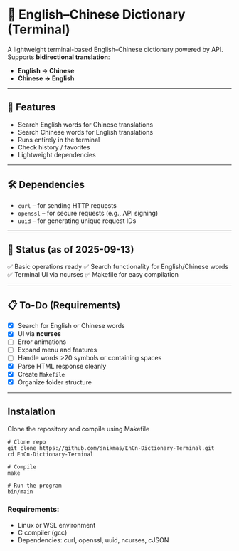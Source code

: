 # 📖 English–Chinese Dictionary (Terminal)

A lightweight terminal-based English–Chinese dictionary powered by API.  
Supports **bidirectional translation**:  
- **English → Chinese**  
- **Chinese → English**  

---

## 🚀 Features
- Search English words for Chinese translations
- Search Chinese words for English translations
- Runs entirely in the terminal
- Check history / favorites
- Lightweight dependencies

---

## 🛠 Dependencies
- `curl` – for sending HTTP requests  
- `openssl` – for secure requests (e.g., API signing)  
- `uuid` – for generating unique request IDs  

---

## 📅 Status (as of 2025-09-13)
✅ Basic operations ready
✅ Search functionality for English/Chinese words
✅ Terminal UI via ncurses
✅ Makefile for easy compilation

---

## 📋 To-Do (Requirements)
- [x] Search for English or Chinese words  
- [X] UI via **ncurses**  
- [ ] Error animations  
- [ ] Expand menu and features  
- [ ] Handle words >20 symbols or containing spaces  
- [X] Parse HTML response cleanly  
- [x] Create `Makefile`  
- [x] Organize folder structure  

---

## Instalation

Clone the repository and compile using Makefile
```
# Clone repo
git clone https://github.com/snikmas/EnCn-Dictionary-Terminal.git
cd EnCn-Dictionary-Terminal

# Compile
make

# Run the program
bin/main
```

### Requirements: 
- Linux or WSL environment
- C compiler (gcc)
- Dependencies: curl, openssl, uuid, ncurses, cJSON
